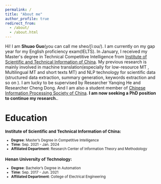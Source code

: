 ```yaml
---
permalink: /
title: "About me"
author_profile: true
redirect_from: 
  - /about/
  - /about.html
---
```


Hi! I am **Shuao Guo**(you can call me sheo/ʃiːoʊ/). I am currently on my gap year for my English proficiency exam(IELTS). In January, I received my Master's degree in Technical Competitive Intelligence from [Institute of Scientific and Technical Information of China](https://www.istic.ac.cn/html/1/529/558/index.html). My previous research is mainly involved in machine translation(especially for low-resource MT , Multilingual MT and short texts MT) and NLP technology for scientific data (structured data extraction, summary generation, keywords extraction and so on ). I am lucky to be supervised by Researcher Yanqing He and Researcher Cheng Dong. And I am also a student member of [Chinese Information Processing Society of China](http://www.cipsc.org.cn/). **I am now seeking a PhD position to continue my research.**.

Education
======
<small>
  
### Institute of Scientific and Technical Information of China:
- **Degree**: Master’s Degree in Competitive Intelligence
- **Time**: Sep. 2021 - Jan. 2024
- **Affiliated Department**: Research Center of Information Theory and Methodology

### Henan University of Technology:
- **Degree**: Bachelor’s Degree in Automation
- **Time**: Sep. 2017 - Jun. 2021
- **Affiliated Department**: College of Electrical Engineering

</small>

  

